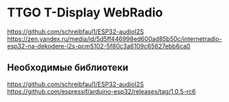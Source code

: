 # TTGO T-Display WebRadio

https://github.com/schreibfaul1/ESP32-audioI2S
https://zen.yandex.ru/media/id/5d5ff446998ed600ad85b50c/internetradio-esp32-na-dekodere-i2s-pcm5102-5f80c3a6109c65627ebb6ca0



## Необходимые библиотеки
https://github.com/schreibfaul1/ESP32-audioI2S
https://github.com/espressif/arduino-esp32/releases/tag/1.0.5-rc6

